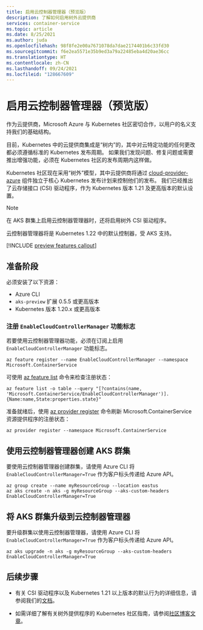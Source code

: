 ```yaml
---
title: 启用云控制器管理器（预览版）
description: 了解如何启用树外云提供商
services: container-service
ms.topic: article
ms.date: 8/25/2021
ms.author: juda
ms.openlocfilehash: 98f8fe2e00a7671078da7dae2174401b6c33fd30
ms.sourcegitcommit: f6e2ea5571e35b9ed3a79a22485eba4d20ae36cc
ms.translationtype: HT
ms.contentlocale: zh-CN
ms.lasthandoff: 09/24/2021
ms.locfileid: "128667609"
---
```

# <a name="enable-cloud-controller-manager-preview"></a>启用云控制器管理器（预览版）

作为云提供商，Microsoft Azure 与 Kubernetes 社区密切合作，以用户的名义支持我们的基础结构。

目前，Kubernetes 中的云提供商集成是“树内”的，其中对云特定功能的任何更改都必须遵循标准的 Kubernetes 发布周期。  如果我们发现问题、修复问题或需要推出增强功能，必须在 Kubernetes 社区的发布周期内这样做。

Kubernetes 社区现在采用“树外”模型，其中云提供商将通过 [cloud-provider-azure][cloud-provider-azure] 组件独立于核心 Kubernetes 发布计划来控制他们的发布。  我们已经推出了云存储接口 (CSI) 驱动程序，作为 Kubernetes 版本 1.21 及更高版本的默认设置。

> [!Note]
> 在 AKS 群集上启用云控制器管理器时，还将启用树外 CSI 驱动程序。

云控制器管理器将是 Kubernetes 1.22 中的默认控制器，受 AKS 支持。


[!INCLUDE [preview features callout](./includes/preview/preview-callout.md)]

## <a name="before-you-begin"></a>准备阶段

必须安装了以下资源：

* Azure CLI
* `aks-preview` 扩展 0.5.5 或更高版本
* Kubernetes 版本 1.20.x 或更高版本


### <a name="register-the-enablecloudcontrollermanager-feature-flag"></a>注册 `EnableCloudControllerManager` 功能标志

若要使用云控制器管理器功能，必须在订阅上启用 `EnableCloudControllerManager` 功能标志。 

```azurecli
az feature register --name EnableCloudControllerManager --namespace Microsoft.ContainerService
```
可使用 [az feature list][az-feature-list] 命令来检查注册状态：

```azurecli-interactive
az feature list -o table --query "[?contains(name, 'Microsoft.ContainerService/EnableCloudControllerManager')].{Name:name,State:properties.state}"
```

准备就绪后，使用 [az provider register][az-provider-register] 命令刷新 Microsoft.ContainerService 资源提供程序的注册状态：

```azurecli-interactive
az provider register --namespace Microsoft.ContainerService
```

## <a name="create-an-aks-cluster-with-cloud-controller-manager"></a>使用云控制器管理器创建 AKS 群集

要使用云控制器管理器创建群集，请使用 Azure CLI 将 `EnableCloudControllerManager=True` 作为客户标头传递给 Azure API。

```azurecli-interactive
az group create --name myResourceGroup --location eastus
az aks create -n aks -g myResourceGroup --aks-custom-headers EnableCloudControllerManager=True
```

## <a name="upgrade-an-aks-cluster-to-cloud-controller-manager"></a>将 AKS 群集升级到云控制器管理器

要升级群集以使用云控制器管理器，请使用 Azure CLI 将 `EnableCloudControllerManager=True` 作为客户标头传递给 Azure API。

```azurecli-interactive
az aks upgrade -n aks -g myResourceGroup --aks-custom-headers EnableCloudControllerManager=True
```

## <a name="next-steps"></a>后续步骤

- 有关 CSI 驱动程序以及 Kubernetes 1.21 以上版本的默认行为的详细信息，请参阅我们的[文档][csi-docs]。

- 如需详细了解有关树外提供程序的 Kubernetes 社区指南，请参阅[社区博客文章][community-blog]。


<!-- LINKS - internal -->
[az-provider-register]: /cli/azure/provider#az_provider_register
[az-feature-register]: /cli/azure/feature#az_feature_register
[az-feature-list]: /cli/azure/feature#az_feature_list
[csi-docs]: csi-storage-drivers.md

<!-- LINKS - External -->
[community-blog]: https://kubernetes.io/blog/2019/04/17/the-future-of-cloud-providers-in-kubernetes
[cloud-provider-azure]: https://github.com/kubernetes-sigs/cloud-provider-azure

